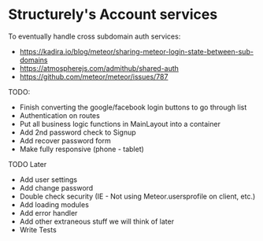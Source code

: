 # Structurely's Account services

To eventually handle cross subdomain auth services:
- https://kadira.io/blog/meteor/sharing-meteor-login-state-between-sub-domains
- https://atmospherejs.com/admithub/shared-auth
- https://github.com/meteor/meteor/issues/787

TODO:
- Finish converting the google/facebook login buttons to go through list
- Authentication on routes
- Put all business logic functions in MainLayout into a container
- Add 2nd password check to Signup
- Add recover password form
- Make fully responsive (phone - tablet)

TODO Later
- Add user settings
- Add change password
- Double check security (IE - Not using Meteor.usersprofile on client, etc.)
- Add loading modules
- Add error handler
- Add other extraneous stuff we will think of later
- Write Tests
